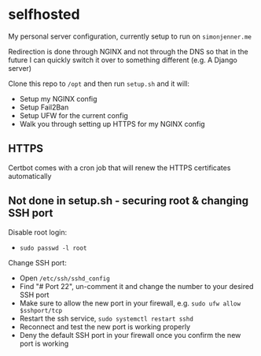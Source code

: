 # selfhosted

My personal server configuration, currently setup to run on `simonjenner.me`

Redirection is done through NGINX and not through the DNS so that in the future I can
quickly switch it over to something different (e.g. A Django server)

Clone this repo to `/opt` and then run `setup.sh` and it will:
- Setup my NGINX config
- Setup Fail2Ban
- Setup UFW for the current config
- Walk you through setting up HTTPS for my NGINX config

## HTTPS

Certbot comes with a cron job that will renew the HTTPS certificates automatically

## Not done in setup.sh - securing root & changing SSH port

Disable root login:
- `sudo passwd -l root`

Change SSH port:
- Open `/etc/ssh/sshd_config`
- Find "# Port 22", un-comment it and change the number to your desired SSH port
- Make sure to allow the new port in your firewall, e.g. `sudo ufw allow $sshport/tcp`
- Restart the ssh service, `sudo systemctl restart sshd`
- Reconnect and test the new port is working properly
- Deny the default SSH port in your firewall once you confirm the new port is working
